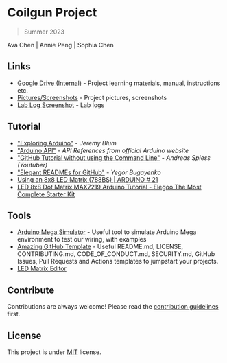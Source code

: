 # Coilgun Project 
> Summer 2023

Ava Chen | Annie Peng | Sophia Chen

## Links
- [Google Drive (Internal)](https://drive.google.com/drive/u/0/folders/1kPVlKQgt4IuTnx3cwziApn0uUnmumPuY) - Project learning materials, manual, instructions etc.
- [Pictures/Screenshots](https://github.com/avaa8678/coilgun/tree/main/docs/hardware) - Project pictures, screenshots
- [Lab Log Screenshot](https://github.com/avaa8678/coilgun/tree/main/docs/lab%20notes) - Lab logs

## Tutorial
- ["Exploring Arduino"](https://www.exploringarduino.com/content2/ch1/) - *Jeremy Blum*
- ["Arduino API"](https://www.arduino.cc/reference/en/) - *API References from official Arduino website*
- ["GitHub Tutorial without using the Command Line"](https://www.youtube.com/watch?v=tCuPbW31vAw&t=600s) - *Andreas Spiess (Youtuber)*
- ["Elegant READMEs for GitHub"](https://www.yegor256.com/2019/04/23/elegant-readme.html) - *Yegor Bugayenko*
- [Using an 8x8 LED Matrix (788BS) | ARDUINO # 21](https://www.youtube.com/watch?v=DgFaVclIYOY)
- [LED 8x8 Dot Matrix MAX7219 Arduino Tutorial - Elegoo The Most Complete Starter Kit](https://www.youtube.com/watch?v=H6Vs98-Cev0)

## Tools
- [Arduino Mega Simulator](https://wokwi.com/projects/new/arduino-mega) - Useful tool to simulate Arduino Mega environment to test our wiring, with examples
- [Amazing GitHub Template](https://github.com/dec0dOS/amazing-github-template#readme) - Useful README.md, LICENSE, CONTRIBUTING.md, CODE_OF_CONDUCT.md, SECURITY.md, GitHub Issues, Pull Requests and Actions templates to jumpstart your projects.
- [LED Matrix Editor](https://xantorohara.github.io/led-matrix-editor/)

## Contribute
Contributions are always welcome!
Please read the [contribution guidelines](contributing.md) first.

## License
This project is under [MIT](https://opensource.org/license/mit/) license.


